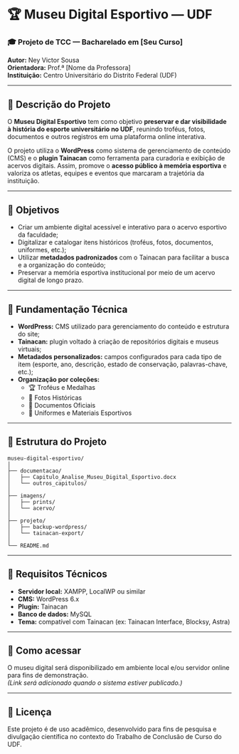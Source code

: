 # 🏆 Museu Digital Esportivo — UDF

### 🎓 Projeto de TCC — Bacharelado em [Seu Curso]  
**Autor:** Ney Victor Sousa  
**Orientadora:** Prof.ª [Nome da Professora]  
**Instituição:** Centro Universitário do Distrito Federal (UDF)

---

## 📘 Descrição do Projeto
O **Museu Digital Esportivo** tem como objetivo **preservar e dar visibilidade à história do esporte universitário no UDF**, reunindo troféus, fotos, documentos e outros registros em uma plataforma online interativa.  

O projeto utiliza o **WordPress** como sistema de gerenciamento de conteúdo (CMS) e o **plugin Tainacan** como ferramenta para curadoria e exibição de acervos digitais. Assim, promove o **acesso público à memória esportiva** e valoriza os atletas, equipes e eventos que marcaram a trajetória da instituição.

---

## 🎯 Objetivos
- Criar um ambiente digital acessível e interativo para o acervo esportivo da faculdade;  
- Digitalizar e catalogar itens históricos (troféus, fotos, documentos, uniformes, etc.);  
- Utilizar **metadados padronizados** com o Tainacan para facilitar a busca e a organização do conteúdo;  
- Preservar a memória esportiva institucional por meio de um acervo digital de longo prazo.

---

## 🧠 Fundamentação Técnica
- **WordPress:** CMS utilizado para gerenciamento do conteúdo e estrutura do site;  
- **Tainacan:** plugin voltado à criação de repositórios digitais e museus virtuais;  
- **Metadados personalizados:** campos configurados para cada tipo de item (esporte, ano, descrição, estado de conservação, palavras-chave, etc.);  
- **Organização por coleções:**  
  - 🏆 Troféus e Medalhas  
  - 📸 Fotos Históricas  
  - 📄 Documentos Oficiais  
  - 👕 Uniformes e Materiais Esportivos  

---

## 🧩 Estrutura do Projeto
```
museu-digital-esportivo/
│
├── documentacao/
│   ├── Capitulo_Analise_Museu_Digital_Esportivo.docx
│   └── outros_capitulos/
│
├── imagens/
│   ├── prints/
│   └── acervo/
│
├── projeto/
│   ├── backup-wordpress/
│   └── tainacan-export/
│
└── README.md
```

---

## 🧾 Requisitos Técnicos
- **Servidor local:** XAMPP, LocalWP ou similar  
- **CMS:** WordPress 6.x  
- **Plugin:** Tainacan  
- **Banco de dados:** MySQL  
- **Tema:** compatível com Tainacan (ex: Tainacan Interface, Blocksy, Astra)

---

## 📍 Como acessar
O museu digital será disponibilizado em ambiente local e/ou servidor online para fins de demonstração.  
*(Link será adicionado quando o sistema estiver publicado.)*

---

## 💬 Licença
Este projeto é de uso acadêmico, desenvolvido para fins de pesquisa e divulgação científica no contexto do Trabalho de Conclusão de Curso do UDF.

